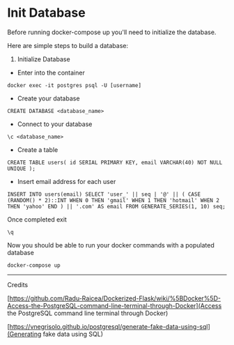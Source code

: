 # Init Database
Before running docker-compose up you'll need to initialize the database.

Here are simple steps to build a database:

1. Initialize Database

+ Enter into the container

`docker exec -it postgres psql -U [username]`

+ Create your database

`CREATE DATABASE <database_name>`

+ Connect to your database

`\c <database_name>`

+ Create a table

`CREATE TABLE users( id SERIAL PRIMARY KEY, email VARCHAR(40) NOT NULL UNIQUE );`

+ Insert email address for each user

`INSERT INTO users(email) SELECT 'user_' || seq | '@' || ( CASE (RANDOM() * 2)::INT WHEN 0 THEN 'gmail' WHEN 1 THEN 'hotmail' WHEN 2 THEN 'yahoo' END ) || '.com' AS email FROM GENERATE_SERIES(1, 10) seq;`

Once completed exit

`\q`

Now you should be able to run your docker commands with a populated database

`docker-compose up`

***
Credits

[https://github.com/Radu-Raicea/Dockerized-Flask/wiki/%5BDocker%5D-Access-the-PostgreSQL-command-line-terminal-through-Docker](Access the PostgreSQL command line terminal through Docker)

[https://vnegrisolo.github.io/postgresql/generate-fake-data-using-sql](Generating fake data using SQL)